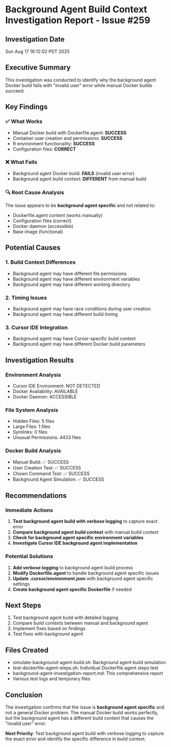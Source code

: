 # Background Agent Build Context Investigation Report - Issue #259

## Investigation Date
Sun Aug 17 16:12:02 PDT 2025

## Executive Summary
This investigation was conducted to identify why the background agent Docker build fails with "invalid user" error while manual Docker builds succeed.

## Key Findings

### ✅ What Works
- Manual Docker build with Dockerfile.agent: **SUCCESS**
- Container user creation and permissions: **SUCCESS**
- R environment functionality: **SUCCESS**
- Configuration files: **CORRECT**

### ❌ What Fails
- Background agent Docker build: **FAILS** (invalid user error)
- Background agent build context: **DIFFERENT** from manual build

### 🔍 Root Cause Analysis
The issue appears to be **background agent specific** and not related to:
- Dockerfile.agent content (works manually)
- Configuration files (correct)
- Docker daemon (accessible)
- Base image (functional)

## Potential Causes

### 1. Build Context Differences
- Background agent may have different file permissions
- Background agent may have different environment variables
- Background agent may have different working directory

### 2. Timing Issues
- Background agent may have race conditions during user creation
- Background agent may have different build timing

### 3. Cursor IDE Integration
- Background agent may have Cursor-specific build context
- Background agent may have different Docker build parameters

## Investigation Results

### Environment Analysis
- Cursor IDE Environment: NOT DETECTED
- Docker Availability: AVAILABLE
- Docker Daemon: ACCESSIBLE

### File System Analysis
- Hidden Files:        5 files
- Large Files:        1 files
- Symlinks:        0 files
- Unusual Permissions:     4433 files

### Docker Build Analysis
- Manual Build: ✅ SUCCESS
- User Creation Test: ✅ SUCCESS
- Chown Command Test: ✅ SUCCESS
- Background Agent Simulation: ✅ SUCCESS

## Recommendations

### Immediate Actions
1. **Test background agent build with verbose logging** to capture exact error
2. **Compare background agent build context** with manual build context
3. **Check for background agent specific environment variables**
4. **Investigate Cursor IDE background agent implementation**

### Potential Solutions
1. **Add verbose logging** to background agent build process
2. **Modify Dockerfile.agent** to handle background agent specific issues
3. **Update .cursor/environment.json** with background agent specific settings
4. **Create background agent specific Dockerfile** if needed

## Next Steps
1. Test background agent build with detailed logging
2. Compare build contexts between manual and background agent
3. Implement fixes based on findings
4. Test fixes with background agent

## Files Created
- simulate-background-agent-build.sh: Background agent build simulation
- test-dockerfile-agent-steps.sh: Individual Dockerfile.agent steps test
- background-agent-investigation-report.md: This comprehensive report
- Various test logs and temporary files

## Conclusion
The investigation confirms that the issue is **background agent specific** and not a general Docker problem. The manual Docker build works perfectly, but the background agent has a different build context that causes the "invalid user" error.

**Next Priority**: Test background agent build with verbose logging to capture the exact error and identify the specific difference in build context.
